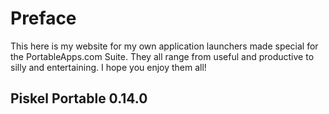 # Preface
This here is my website for my own application launchers made special for the PortableApps.com Suite.  They all range from useful and productive to silly and entertaining.  I hope you enjoy them all!
## Piskel Portable 0.14.0
